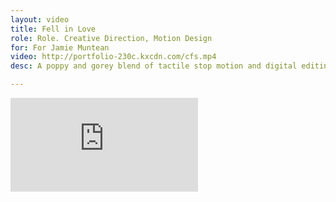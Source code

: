 ```yaml
---
layout: video
title: Fell in Love
role: Role. Creative Direction, Motion Design
for: For Jamie Muntean
video: http://portfolio-230c.kxcdn.com/cfs.mp4
desc: A poppy and gorey blend of tactile stop motion and digital editing. Featuring The White Stripes, bikinis, kraken, and popsicles.

---
```


<div class="grid pad-t">
    <div class="unit unit-xs-1 unit-s-1 unit-m-2-3 gutter-1-2 push">
        <div class="embed embed-16by9">
            <iframe class="embed-item" src="https://player.vimeo.com/video/125187023" frameborder="0" allowfullscreen></iframe>
        </div>
    </div>   
</div>
